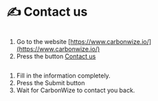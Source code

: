 # ✍️ Contact us

<figure><img src="https://docs.carbonwize.io/~gitbook/image?url=https%3A%2F%2F1409267114-files.gitbook.io%2F%7E%2Ffiles%2Fv0%2Fb%2Fgitbook-x-prod.appspot.com%2Fo%2Fspaces%252FJPEicpUVZvUwbPwWWdBR%252Fuploads%252Fgit-blob-e8e6de48855ce1953c1d0b425328dca90447b77b%252Fimage.png%3Falt%3Dmedia&#x26;width=768&#x26;dpr=4&#x26;quality=100&#x26;sign=6053da34&#x26;sv=1" alt=""><figcaption></figcaption></figure>

1. Go to the website [https://www.carbonwize.io/](https://www.carbonwize.io/)
2. Press the button [Contact us](https://www.carbonwize.io/contact-us)



<figure><img src="https://docs.carbonwize.io/~gitbook/image?url=https%3A%2F%2F1409267114-files.gitbook.io%2F%7E%2Ffiles%2Fv0%2Fb%2Fgitbook-x-prod.appspot.com%2Fo%2Fspaces%252FJPEicpUVZvUwbPwWWdBR%252Fuploads%252Fgit-blob-7b2eebe2df168bc32ef7a83fb7e5380fd16420f4%252Fimage.png%3Falt%3Dmedia&#x26;width=768&#x26;dpr=4&#x26;quality=100&#x26;sign=c4a3c917&#x26;sv=1" alt=""><figcaption></figcaption></figure>

1. Fill in the information completely.
2. ﻿﻿﻿Press the Submit button
3. ﻿﻿﻿Wait for CarbonWize to contact you back.
